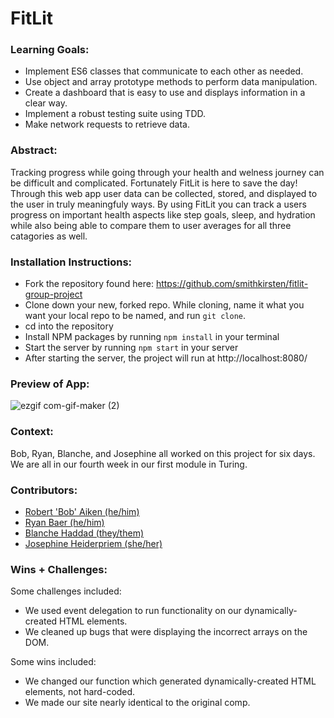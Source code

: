 # FitLit


### Learning Goals:
- Implement ES6 classes that communicate to each other as needed.
- Use object and array prototype methods to perform data manipulation.
- Create a dashboard that is easy to use and displays information in a clear way.
- Implement a robust testing suite using TDD.
- Make network requests to retrieve data.


### Abstract:
Tracking progress while going through your health and welness journey can be difficult and complicated. Fortunately FitLit is here to save the day! Through this web app user data can be collected, stored, and displayed to the user in truly meaningfuly ways. By using FitLit you can track a users progress on important health aspects like step goals, sleep, and hydration while also being able to compare them to user averages for all three catagories as well. 


### Installation Instructions:
- Fork the repository found here: https://github.com/smithkirsten/fitlit-group-project  
- Clone down your new, forked repo. While cloning, name it what you want your local repo to be named, and run `git clone`. 
- cd into the repository
- Install NPM packages by running `npm install` in your terminal
- Start the server by running `npm start` in your server  
- After starting the server, the project will run at http://localhost:8080/

### Preview of App:

![ezgif com-gif-maker (2)](https://user-images.githubusercontent.com/113728354/207120223-ecd2ad19-c3ab-4fad-bef4-c74db5182182.gif)


### Context:
Bob, Ryan, Blanche, and Josephine all worked on this project for six days. We are all in our fourth week in our first module in Turing. 


### Contributors:
- [Robert 'Bob' Aiken (he/him)](https://www.linkedin.com/in/robertsiraaiken/)
- [Ryan Baer (he/him)](https://www.linkedin.com/in/ryan-baer-33311114a/)
- [Blanche Haddad (they/them)](https://www.linkedin.com/in/blanche-haddad-denver/)
- [Josephine Heiderpriem (she/her)](https://www.linkedin.com/in/josephine-heidepriem-she-her-1a2b7324b/) 


### Wins + Challenges:
Some challenges included: 
- We used event delegation to run functionality on our dynamically-created HTML elements. 
- We cleaned up bugs that were displaying the incorrect arrays on the DOM. 

Some wins included:
- We changed our function which generated dynamically-created HTML elements, not hard-coded.
- We made our site nearly identical to the original comp. 
